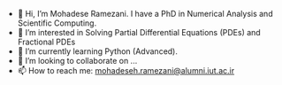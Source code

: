- 👋 Hi, I’m Mohadese Ramezani. I have a PhD in Numerical Analysis and Scientific Computing.
- 👀 I’m interested in Solving Partial Differential Equations (PDEs) and Fractional PDEs
- 🌱 I’m currently learning Python (Advanced).
- 💞️ I’m looking to collaborate on ...
- 📫 How to reach me: mohadeseh.ramezani@alumni.iut.ac.ir

<!---
Mohadese561/Mohadese561 is a ✨ special ✨ repository because its `README.md` (this file) appears on your GitHub profile.
You can click the Preview link to take a look at your changes.
--->

